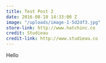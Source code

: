 ```yaml
---
title: Test Post 2
date: 2016-08-10 14:33:00 Z
image: "/uploads/image-1-5d2df3.jpg"
store-link: http://www.hatchinc.co
credit: Studieau
credit-link: http://www.studieau.co
---
```


Hello